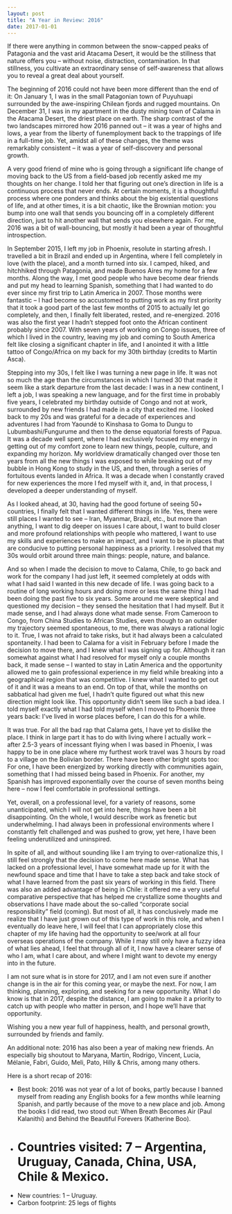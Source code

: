 ```yaml
---
layout: post
title: "A Year in Review: 2016"
date: 2017-01-01
---
```

If there were anything in common between the snow-capped peaks of Patagonia and the vast arid Atacama Desert, it would be the stillness that nature offers you – without noise, distraction, contamination.  In that stillness, you cultivate an extraordinary sense of self-awareness that allows you to reveal a great deal about yourself.

The beginning of 2016 could not have been more different than the end of it: On January 1, I was in the small Patagonian town of Puyuhuapi surrounded by the awe-inspiring Chilean fjords and rugged mountains.  On December 31, I was in my apartment in the dusty mining town of Calama in the Atacama Desert, the driest place on earth.  The sharp contrast of the two landscapes mirrored how 2016 panned out – it was a year of highs and lows, a year from the liberty of funemployment back to the trappings of life in a full-time job.  Yet, amidst all of these changes, the theme was remarkably consistent – it was a year of self-discovery and personal growth.

A very good friend of mine who is going through a significant life change of moving back to the US from a field-based job recently asked me my thoughts on her change.  I told her that figuring out one’s direction in life is a continuous process that never ends.  At certain moments, it is a thoughtful process where one ponders and thinks about the big existential questions of life, and at other times, it is a bit chaotic, like the Brownian motion: you bump into one wall that sends you bouncing off in a completely different direction, just to hit another wall that sends you elsewhere again.  For me, 2016 was a bit of wall-bouncing, but mostly it had been a year of thoughtful introspection.

In September 2015, I left my job in Phoenix, resolute in starting afresh.  I travelled a bit in Brazil and ended up in Argentina, where I fell completely in love (with the place), and a month turned into six.  I camped, hiked, and hitchhiked through Patagonia, and made Buenos Aires my home for a few months.  Along the way, I met good people who have become dear friends and put my head to learning Spanish, something that I had wanted to do ever since my first trip to Latin America in 2007.  Those months were fantastic – I had become so accustomed to putting work as my first priority that it took a good part of the last few months of 2015 to actually let go completely, and then, I finally felt liberated, rested, and re-energized.  2016 was also the first year I hadn’t stepped foot onto the African continent probably since 2007.  With seven years of working on Congo issues, three of which I lived in the country, leaving my job and coming to South America felt like closing a significant chapter in life, and I anointed it with a little tattoo of Congo/Africa on my back for my 30th birthday (credits to Martin Asca).

Stepping into my 30s, I felt like I was turning a new page in life.  It was not so much the age than the circumstances in which I turned 30 that made it seem like a stark departure from the last decade: I was in a new continent, I left a job, I was speaking a new language, and for the first time in probably five years, I celebrated my birthday outside of Congo and not at work, surrounded by new friends I had made in a city that excited me.  I looked back to my 20s and was grateful for a decade of experiences and adventures I had from Yaoundé to Kinshasa to Goma to Dungu to Lubumbashi/Fungurume and then to the dense equatorial forests of Papua.  It was a decade well spent, where I had exclusively focused my energy in getting out of my comfort zone to learn new things, people, culture, and expanding my horizon.  My worldview dramatically changed over those ten years from all the new things I was exposed to while breaking out of my bubble in Hong Kong to study in the US, and then, through a series of fortuitous events landed in Africa.  It was a decade when I constantly craved for new experiences the more I fed myself with it, and, in that process, I developed a deeper understanding of myself.

As I looked ahead, at 30, having had the good fortune of seeing 50+ countries, I finally felt that I wanted different things in life.  Yes, there were still places I wanted to see – Iran, Myanmar, Brazil, etc., but more than anything, I want to dig deeper on issues I care about, I want to build closer and more profound relationships with people who mattered, I want to use my skills and experiences to make an impact, and I want to be in places that are conducive to putting personal happiness as a priority.  I resolved that my 30s would orbit around three main things: people, nature, and balance.

And so when I made the decision to move to Calama, Chile, to go back and work for the company I had just left, it seemed completely at odds with what I had said I wanted in this new decade of life.  I was going back to a routine of long working hours and doing more or less the same thing I had been doing the past five to six years.  Some around me were skeptical and questioned my decision – they sensed the hesitation that I had myself.  But it made sense, and I had always done what made sense.  From Cameroon to Congo, from China Studies to African Studies, even though to an outsider my trajectory seemed spontaneous, to me, there was always a rational logic to it.  True, I was not afraid to take risks, but it had always been a calculated spontaneity.  I had been to Calama for a visit in February before I made the decision to move there, and I knew what I was signing up for.  Although it ran somewhat against what I had resolved for myself only a couple months back, it made sense – I wanted to stay in Latin America and the opportunity allowed me to gain professional experience in my field while breaking into a geographical region that was competitive.  I knew what I wanted to get out of it and it was a means to an end.  On top of that, while the months on sabbatical had given me fuel, I hadn’t quite figured out what this new direction might look like.  This opportunity didn’t seem like such a bad idea.  I told myself exactly what I had told myself when I moved to Phoenix three years back: I’ve lived in worse places before, I can do this for a while.

It was true.  For all the bad rap that Calama gets, I have yet to dislike the place.  I think in large part it has to do with living where I actually work – after 2.5-3 years of incessant flying when I was based in Phoenix, I was happy to be in one place where my furthest work travel was 3 hours by road to a village on the Bolivian border.  There have been other bright spots too: For one, I have been energized by working directly with communities again, something that I had missed being based in Phoenix.  For another, my Spanish has improved exponentially over the course of seven months being here – now I feel comfortable in professional settings.

Yet, overall, on a professional level, for a variety of reasons, some unanticipated, which I will not get into here, things have been a bit disappointing.  On the whole, I would describe work as frenetic but underwhelming.  I had always been in professional environments where I constantly felt challenged and was pushed to grow, yet here, I have been feeling underutilized and uninspired.

In spite of all, and without sounding like I am trying to over-rationalize this, I still feel strongly that the decision to come here made sense.  What has lacked on a professional level, I have somewhat made up for it with the newfound space and time that I have to take a step back and take stock of what I have learned from the past six years of working in this field.  There was also an added advantage of being in Chile: it offered me a very useful comparative perspective that has helped me crystallize some thoughts and observations I have made about the so-called “corporate social responsibility” field (coming).  But most of all, it has conclusively made me realize that I have just grown out of this type of work in this role, and when I eventually do leave here, I will feel that I can appropriately close this chapter of my life having had the opportunity to see/work at all four overseas operations of the company.  While I may still only have a fuzzy idea of what lies ahead, I feel that through all of it, I now have a clearer sense of who I am, what I care about, and where I might want to devote my energy into in the future.

I am not sure what is in store for 2017, and I am not even sure if another change is in the air for this coming year, or maybe the next.  For now, I am thinking, planning, exploring, and seeking for a new opportunity.  What I do know is that in 2017, despite the distance, I am going to make it a priority to catch up with people who matter in person, and I hope we’ll have that opportunity.

Wishing you a new year full of happiness, health, and personal growth, surrounded by friends and family.

An additional note: 2016 has also been a year of making new friends.  An especially big shoutout to Maryana, Martin, Rodrigo, Vincent, Lucia, Mélanie, Fabri, Guido, Meli, Pato, Hilly & Chris, among many others.

Here is a short recap of 2016:

- Best book: 2016 was not year of a lot of books, partly because I banned myself from reading any English books for a few months while learning Spanish, and partly because of the move to a new place and job. Among the books I did read, two stood out: When Breath Becomes Air (Paul Kalanithi) and Behind the Beautiful Forevers (Katherine Boo).
- # Countries visited: 7 – Argentina, Uruguay, Canada, China, USA, Chile & Mexico.
- New countries: 1 – Uruguay.
- Carbon footprint: 25 legs of flights
